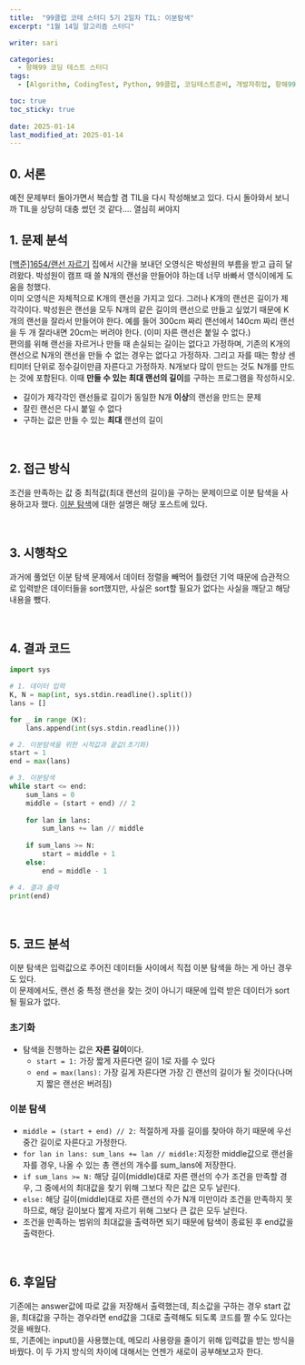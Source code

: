 ```yaml
---
title:  "99클럽 코테 스터디 5기 2일차 TIL: 이분탐색"
excerpt: "1월 14일 알고리즘 스터디"

writer: sari

categories:
  - 항해99 코딩 테스트 스터디
tags:
  - [Algorithm, CodingTest, Python, 99클럽, 코딩테스트준비, 개발자취업, 항해99, TIL, 이분탐색]

toc: true
toc_sticky: true
 
date: 2025-01-14
last_modified_at: 2025-01-14
---
```


## 0. 서론
예전 문제부터 돌아가면서 복습할 겸 TIL을 다시 작성해보고 있다. 다시 돌아와서 보니까 TIL을 상당히 대충 썼던 것 같다.... 열심히 써야지
<BR>

## 1. 문제 분석
[[백준]1654/랜선 자르기](https://www.acmicpc.net/problem/1654)
집에서 시간을 보내던 오영식은 박성원의 부름을 받고 급히 달려왔다. 박성원이 캠프 때 쓸 N개의 랜선을 만들어야 하는데 너무 바빠서 영식이에게 도움을 청했다.
<BR>
이미 오영식은 자체적으로 K개의 랜선을 가지고 있다. 그러나 K개의 랜선은 길이가 제각각이다. 박성원은 랜선을 모두 N개의 같은 길이의 랜선으로 만들고 싶었기 때문에 K개의 랜선을 잘라서 만들어야 한다. 예를 들어 300cm 짜리 랜선에서 140cm 짜리 랜선을 두 개 잘라내면 20cm는 버려야 한다. (이미 자른 랜선은 붙일 수 없다.)
<BR>
편의를 위해 랜선을 자르거나 만들 때 손실되는 길이는 없다고 가정하며, 기존의 K개의 랜선으로 N개의 랜선을 만들 수 없는 경우는 없다고 가정하자. 그리고 자를 때는 항상 센티미터 단위로 정수길이만큼 자른다고 가정하자. N개보다 많이 만드는 것도 N개를 만드는 것에 포함된다. 이때 **만들 수 있는 최대 랜선의 길이**를 구하는 프로그램을 작성하시오.
<BR>
- 길이가 제각각인 랜선들로 길이가 동일한 N개 **이상**의 랜선을 만드는 문제
- 잘린 랜선은 다시 붙일 수 없다
- 구하는 값은 만들 수 있는 **최대** 랜선의 길이

<BR>

## 2. 접근 방식
조건을 만족하는 값 중 최적값(최대 랜선의 길이)을 구하는 문제이므로 이분 탐색을 사용하고자 했다.
[이분 탐색](https://sari-harin.github.io/posts/algorithm-1/)에 대한 설명은 해당 포스트에 있다.

<BR>

## 3. 시행착오
과거에 풀었던 이분 탐색 문제에서 데이터 정렬을 빼먹어 틀렸던 기억 때문에 습관적으로 입력받은 데이터들을 sort했지만, 사실은 sort할 필요가 없다는 사실을 깨닫고 해당 내용을 뺐다.

<BR>

## 4. 결과 코드
```python
import sys

# 1. 데이터 입력
K, N = map(int, sys.stdin.readline().split())
lans = []

for _ in range (K):
    lans.append(int(sys.stdin.readline()))

# 2. 이분탐색을 위한 시작값과 끝값(초기화)   
start = 1
end = max(lans)

# 3. 이분탐색
while start <= end:
    sum_lans = 0
    middle = (start + end) // 2
    
    for lan in lans:
        sum_lans += lan // middle
    
    if sum_lans >= N:
        start = middle + 1
    else:
        end = middle - 1

# 4. 결과 출력      
print(end)
```

<BR>

## 5. 코드 분석
이분 탐색은 입력값으로 주어진 데이터들 사이에서 직접 이분 탐색을 하는 게 아닌 경우도 있다.
<BR>
이 문제에서도, 랜선 중 특정 랜선을 찾는 것이 아니기 때문에 입력 받은 데이터가 sort될 필요가 없다.

### 초기화
- 탐색을 진행하는 값은 **자른 길이**이다.
  - `start = 1:` 가장 짧게 자른다면 길이 1로 자를 수 있다
  - `end = max(lans):` 가장 길게 자른다면 가장 긴 랜선의 길이가 될 것이다(나머지 짧은 랜선은 버려짐)

### 이분 탐색
- `middle = (start + end) // 2:` 적절하게 자를 길이를 찾아야 하기 때문에 우선 중간 길이로 자른다고 가정한다.
- `for lan in lans: sum_lans += lan // middle:`지정한 middle값으로 랜선을 자를 경우, 나올 수 있는 총 랜선의 개수를 sum_lans에 저장한다.
- `if sum_lans >= N:` 해당 길이(middle)대로 자른 랜선의 수가 조건을 만족할 경우, 그 중에서의 최대값을 찾기 위해 그보다 작은 값은 모두 날린다.
- `else:` 해당 길이(middle)대로 자른 랜선의 수가 N개 미만이라 조건을 만족하지 못하므로, 해당 길이보다 짧게 자르기 위해 그보다 큰 값은 모두 날린다.
- 조건을 만족하는 범위의 최대값을 출력하면 되기 때문에 탐색이 종료된 후 end값을 출력한다.

<BR>

## 6. 후일담
기존에는 answer값에 따로 값을 저장해서 출력했는데, 최소값을 구하는 경우 start 값을, 최대값을 구하는 경우라면 end값을 그대로 출력해도 되도록 코드를 짤 수도 있다는 것을 배웠다.
<BR>
또, 기존에는 input()을 사용했는데, 메모리 사용량을 줄이기 위해 입력값을 받는 방식을 바꿨다. 이 두 가지 방식의 차이에 대해서는 언젠가 새로이 공부해보고자 한다.